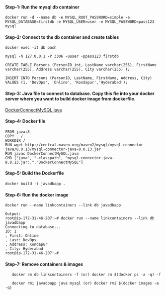 #### Step-1: Run the mysql db container

    docker run -d --name db -e MYSQL_ROOT_PASSWORD=simple -e MYSQL_DATABASE=firstdb -e MYSQL_USER=user -e MYSQL_PASSWORD=pass123 mysql

#### Step-2: Connect to the db container and create tables

    docker exec -it db bash

    mysql -h 127.0.0.1 -P 3306 -uuser -ppass123 firstdb

    CREATE TABLE Persons (PersonID int, LastName varchar(255), FirstName varchar(255), Address varchar(255), City varchar(255) );

    INSERT INTO Persons (PersonID, LastName, FirstName, Address, City) VALUES (1, 'DevOps', 'Online', 'Kondapur','Hyderabad');

#### Step-3: Java file to connect to database. Copy this fie into your docker server where you want to build docker image from dockerfile.

   [DockerConnectMySQL.java](DockerConnectMySQL.java)

#### Step-4: Docker file

    FROM java:8
    COPY . /
    WORKDIR /
    RUN wget http://central.maven.org/maven2/mysql/mysql-connector-java/8.0.13/mysql-connector-java-8.0.13.jar
    RUN javac DockerConnectMySQL.java
    CMD ["java", "-classpath", "mysql-connector-java-8.0.13.jar:.","DockerConnectMySQL"]


#### Step-5: Build the Dockerfile

    docker build -t javadbapp .

#### Step-6: Run the docker image

    docker run --name linkcontainers --link db javadbapp
    
    Output:
    root@ip-172-31-46-207:~# docker run --name linkcontainers --link db javadbapp
    Connecting to database...
    ID: 1
    , First: Online
    , Last: DevOps
    , Address: Kondapur
    , City: Hyderabad
    root@ip-172-31-46-207:~#


#### Step-7: Remove containers & images

       docker rm db linkcontainers -f (or) docker rm $(docker ps -a -q) -f
       
       docker rmi javadbapp java mysql (or) docker rmi $(docker images -a -q)
